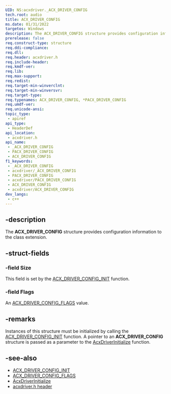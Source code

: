 ```yaml
---
UID: NS:acxdriver._ACX_DRIVER_CONFIG
tech.root: audio
title: ACX_DRIVER_CONFIG
ms.date: 01/31/2022
targetos: Windows
description: The ACX_DRIVER_CONFIG structure provides configuration information to the class extension.
prerelease: false
req.construct-type: structure
req.ddi-compliance: 
req.dll: 
req.header: acxdriver.h
req.include-header: 
req.kmdf-ver: 
req.lib: 
req.max-support: 
req.redist: 
req.target-min-winverclnt: 
req.target-min-winversvr: 
req.target-type: 
req.typenames: ACX_DRIVER_CONFIG, *PACX_DRIVER_CONFIG
req.umdf-ver: 
req.unicode-ansi: 
topic_type:
 - apiref
api_type:
 - HeaderDef
api_location:
 - acxdriver.h
api_name:
 - _ACX_DRIVER_CONFIG
 - PACX_DRIVER_CONFIG
 - ACX_DRIVER_CONFIG
f1_keywords:
 - _ACX_DRIVER_CONFIG
 - acxdriver/_ACX_DRIVER_CONFIG
 - PACX_DRIVER_CONFIG
 - acxdriver/PACX_DRIVER_CONFIG
 - ACX_DRIVER_CONFIG
 - acxdriver/ACX_DRIVER_CONFIG
dev_langs:
 - c++
---
```


## -description

The **ACX_DRIVER_CONFIG** structure provides configuration information to the class extension.

## -struct-fields

### -field Size

This field is set by the [ACX_DRIVER_CONFIG_INIT](nf-acxdriver-acx_driver_config_init.md) function.

### -field Flags

An [ACX_DRIVER_CONFIG_FLAGS](ne-acxdriver-acx_driver_config_flags.md) value.

## -remarks

Instances of this structure must be initialized by calling the [ACX_DRIVER_CONFIG_INIT](nf-acxdriver-acx_driver_config_init.md) function. A pointer to an **ACX_DRIVER_CONFIG** structure is passed as a parameter to the [AcxDriverInitialize](nf-acxdriver-acxdriverinitialize.md) function.

## -see-also

* [ACX_DRIVER_CONFIG_INIT](nf-acxdriver-acx_driver_config_init.md)
* [ACX_DRIVER_CONFIG_FLAGS](ne-acxdriver-acx_driver_config_flags.md)
* [AcxDriverInitialize](nf-acxdriver-acxdriverinitialize.md)
* [acxdriver.h header](index.md)

